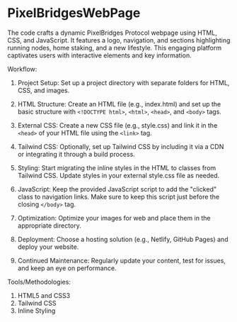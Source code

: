 # PixelBridgesWebPage
The code crafts a dynamic PixelBridges Protocol webpage using HTML, CSS, and JavaScript. It features a logo, navigation, and sections highlighting running nodes, home staking, and a new lifestyle. This engaging platform captivates users with interactive elements and key information.

Workflow:

1. Project Setup:
   Set up a project directory with separate folders for HTML, CSS, and images.

2. HTML Structure:
   Create an HTML file (e.g., index.html) and set up the basic structure with `<!DOCTYPE html>`, `<html>`, `<head>`, and `<body>` tags.

3. External CSS:
   Create a new CSS file (e.g., style.css) and link it in the `<head>` of your HTML file using the `<link>` tag.

4. Tailwind CSS:
   Optionally, set up Tailwind CSS by including it via a CDN or integrating it through a build process.

5. Styling:
   Start migrating the inline styles in the HTML to classes from Tailwind CSS. Update styles in your external style.css file as needed.

6. JavaScript:
   Keep the provided JavaScript script to add the "clicked" class to navigation links. Make sure to keep this script just before the closing `</body>` tag.

8. Optimization:
   Optimize your images for web and place them in the appropriate directory.

9. Deployment:
    Choose a hosting solution (e.g., Netlify, GitHub Pages) and deploy your website.

10. Continued Maintenance:
    Regularly update your content, test for issues, and keep an eye on performance.


Tools/Methodologies:

1. HTML5 and CSS3
2. Tailwind CSS
3. Inline Styling
